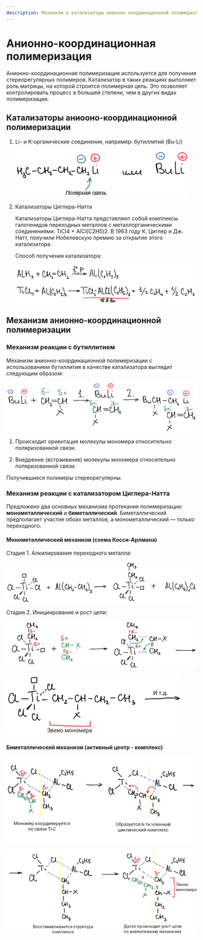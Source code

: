 ```yaml
---
description: Механизм и катализаторы анионно-координационной полимеризации.
---
```


# Анионно-координационная полимеризация

Анионно-координационная полимеризация используется для получения стереорегулярных полимеров. Катализатор в таких реакциях выполняет роль матрицы, на которой строится полимерная цепь. Это позволяет контролировать процесс в большей степени, чем в других видах полимеризации.

## Катализаторы аниооно-координационной полимеризации

1. Li- и K-органические соединения, например: бутиллитий (Bu-Li)

    ![Бутиллитий](../images/vms/anionno-koordinacionnaya-polimerizaciya/anionkoord_clip_image001_0000.png)

2. Катализаторы Циглера-Натта

    Катализаторы Циглера-Натта представляют собой комплексы галогенидов переходных металлов с металлорганическими соединениями: TiCl4 + AlCl(C2H5)2. В 1963 году К. Циглер и Дж. Натт, получили Нобелевскую премию за открытие этого катализатора.

    Способ получения катализатора:

    ![Способ получения катализатора Циглера-Натта](../images/vms/anionno-koordinacionnaya-polimerizaciya/anionkoord_clip_image001_0001.png)

## Механизм анионно-координационной полимеризации

### Механизм реакции с бутиллитием

Механизм анионно-координационной полимеризации с использованием бутиллития в качестве катализатора выглядит следующим образом:

![Механизм Анионно-координационной полимеризации с бутиллитием.](../images/vms/anionno-koordinacionnaya-polimerizaciya/anionkoord_clip_image001.png)

1. Происходит ориентация молекулы мономера относительно поляризованной связи.

2. Внедрение (встраивание) молекулы мономера относительно поляризованной связи.

Получившиеся полимеры стереорегулярны.

### Механизм реакции с катализатором Циглера-Натта

Предложено два основных механизма протекания полимеризации: **монометаллический** и **биметаллический**. Биметаллический предполагает участие обоих металлов, а монометаллический — только переходного.

#### Монометаллический механизм (схема Косси-Арлмана)

Стадия 1. Алкилирование переходного металла:

![](../images/vms/anionno-koordinacionnaya-polimerizaciya/anionkoord_clip_image001_0004.png)

Стадия 2. Инициирование и рост цепи:

![](../images/vms/anionno-koordinacionnaya-polimerizaciya/anionkoord_clip_image001_0005.png)

![](../images/vms/anionno-koordinacionnaya-polimerizaciya/anionkoord_clip_image001_0006.png)

#### Биметаллический механизм (активный центр - комплекс)

![](../images/vms/anionno-koordinacionnaya-polimerizaciya/anionkoord_clip_image001_0002.png)

![](../images/vms/anionno-koordinacionnaya-polimerizaciya/anionkoord_clip_image001_0003.png)

